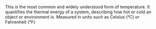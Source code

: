 This is the most common and widely understood form of temperature. 
It quantifies the thermal energy of a system, describing how hot or cold an object or environment is.
Measured in units such as Celsius (°C) or Fahrenheit (°F)